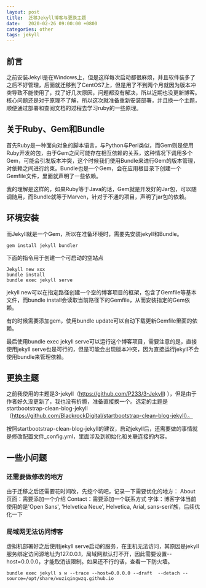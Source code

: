 ```yaml
---
layout: post
title:  迁移Jekyll博客与更换主题
date:   2020-02-26 09:00:00 +0800
categories: other
tags: jekyll
---
```


## 前言

之前安装Jekyll是在Windows上，但是这样每次启动都很麻烦，并且软件装多了之后不好管理，后面就迁移到了CentOS7上，但是用了不到两个月就因为版本冲突导致不能使用了，找了好几次原因，问题都没有解决，所以近期也没更新博客。核心问题还是对于原理不了解，所以这次就准备重新安装部署，并且换一个主题，顺便通过部署和查阅文档的过程去学习ruby的一些原理。


## 关于Ruby、Gem和Bundle

首先Ruby是一种面向对象的脚本语言，与Python与Perl类似，而Gem则是使用Ruby开发的包，由于Gem之间可能存在相互依赖的关系，这种情况下调用多个Gem，可能会引发版本冲突，这个时候我们使用Bundle来进行Gem的版本管理，对依赖之间进行约束。Bundle也是一个Gem，会在应用根目录下创建一个Gemfile文件，里面就声明了一些依赖。

我的理解是这样的，如果Ruby等于Java的话，Gem就是开发好的Jar包，可以随调随用，而Bundle就等于Marven，针对于不通的项目，声明了jar包的依赖。

## 环境安装

而Jekyll就是一个Gem，所以在准备环境时，需要先安装jekyll和Bundle。

```
gem install jekyll bundler
```
下面的指令用于创建一个可启动的空站点

```
Jekyll new xxx
bundle install 
bundle exec jekyll serve
```

jekyll new可以在指定路径创建一个空的博客项目的框架，包含了Gemfile等基本文件，而bundle install会读取当前路径下的Gemfile，从而安装指定的Gem依赖。

有的时候需要添加gem，使用bundle update可以自动下载更新Gemfile里面的依赖。

最后使用bundle exec jekyll serve可以运行这个博客项目，需要注意的是，直接使用jekyll serve也是可行的，但是可能会出现版本冲突，因为直接运行jekyll不会使用bundle来管理依赖。


## 更换主题

之前我使用的主题是3-jekyll（https://github.com/P233/3-Jekyll) ），但是由于作者好久没更新了，我也没有折腾，准备直接换一个。选定的主题是startbootstrap-clean-blog-jekyll（https://github.com/BlackrockDigital/startbootstrap-clean-blog-jekyll）。

按照startbootstrap-clean-blog-jekyll的建议，启动jekyll后，还需要做的事情就是修改配置文件_config.yml，里面涉及到初始化和关联连接的内容。

## 一些小问题

### 还需要做修改的地方

由于迁移之后还需要花时间改，先挖个坑吧，记录一下需要优化的地方：
About页面：需要添加一个介绍
Contact：需要添加一个联系方式
字体：博客字体当前使用的是'Open Sans', 'Helvetica Neue', Helvetica, Arial, sans-serif族，后续优化一下


### 局域网无法访问博客

虚拟机部署好之后使用jekyll serve启动的服务，在主机无法访问，其原因是jekyll服务绑定访问源地址为127.0.0.1，局域网默认打不开，因此需要设置--host=0.0.0.0，才能取消该限制。如果还不行的话，查看一下防火墙。



```
bundle exec jekyll s w --trace --host=0.0.0.0 --draft  --detach --source=/opt/share/wuziqingwzq.github.io
```

